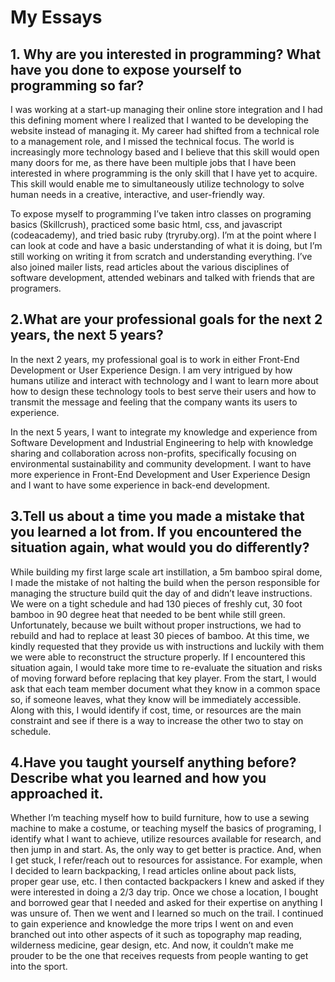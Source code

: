 # My Essays
<h2>1. Why are you interested in programming? What have you done to expose yourself to programming so far?</h2>

<p>I was working at a start-up managing their online store integration and I had this defining moment where I realized that I wanted to be developing the website instead of managing it. My career had shifted from a technical role to a management role, and I missed the technical focus. The world is increasingly more technology based and I believe that this skill would open many doors for me, as there have been multiple jobs that I have been interested in where programming is the only skill that I have yet to acquire. This skill would enable me to simultaneously utilize technology to solve human needs in a creative, interactive, and user-friendly way. </p>

<p>To expose myself to programming I’ve taken intro classes on programing basics (Skillcrush), practiced some basic html, css, and javascript (codeacademy), and tried basic ruby (tryruby.org). I’m at the point where I can look at code and have a basic understanding of what it is doing, but I’m still working on writing it from scratch and understanding everything. I’ve also joined mailer lists, read articles about the various disciplines of software development, attended webinars and talked with friends that are programers.  </p>

<h2>2.What are your professional goals for the next 2 years, the next 5 years?</h2>

<p>In the next 2 years, my professional goal is to work in either Front-End Development or User Experience Design. I am very intrigued by how humans utilize and interact with technology and I want to learn more about how to design these technology tools to best serve their users and how to transmit the message and feeling that the company wants its users to experience. </p>

<p>In the next 5 years, I want to integrate my knowledge and experience from Software Development and Industrial Engineering to help with knowledge sharing and collaboration across non-profits, specifically focusing on environmental sustainability and community development. I want to have more experience in Front-End Development and User Experience Design and I want to have some experience in back-end development. </p>

<h2>3.Tell us about a time you made a mistake that you learned a lot from. If you encountered the situation again, what would you do differently?</h2>

<p>While building my first large scale art instillation, a 5m bamboo spiral dome, I made the mistake of not halting the build when the person responsible for managing the structure build quit the day of and didn’t leave instructions. We were on a tight schedule and had 130 pieces of freshly cut, 30 foot bamboo in 90 degree heat that needed to be bent while still green. Unfortunately, because we built without proper instructions, we had to rebuild and had to replace at least 30 pieces of bamboo. At this time, we kindly requested that they provide us with instructions and luckily with them we were able to reconstruct the structure properly. 
If I encountered this situation again, I would take more time to re-evaluate the situation and risks of moving forward before replacing that key player. From the start, I would ask that each team member document what they know in a common space so, if someone leaves, what they know will be immediately accessible. Along with this, I would identify if cost, time, or resources are the main constraint and see if there is a way to increase the other two to stay on schedule.</p>

<h2>4.Have you taught yourself anything before? Describe what you learned and how you approached it.</h2>

<p>Whether I’m teaching myself how to build furniture, how to use a sewing machine to make a costume, or teaching myself the basics of programing, I identify what I want to achieve, utilize resources available for research, and then jump in and start. As, the only way to get better is practice. And, when I get stuck, I refer/reach out to resources for assistance. For example, when I decided to learn backpacking, I read articles online about pack lists, proper gear use, etc. I then contacted backpackers I knew and asked if they were interested in doing a 2/3 day trip. Once we chose a location, I bought and borrowed gear that I needed and asked for their expertise on anything I was unsure of. Then we went and I learned so much on the trail. I continued to gain experience and knowledge the more trips I went on and even branched out into other aspects of it such as topography map reading, wilderness medicine, gear design, etc. And now, it couldn’t make me prouder to be the one that receives requests from people wanting to get into the sport. </p>

